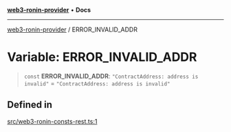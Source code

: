 [**web3-ronin-provider**](../README.md) • **Docs**

***

[web3-ronin-provider](../globals.md) / ERROR\_INVALID\_ADDR

# Variable: ERROR\_INVALID\_ADDR

> `const` **ERROR\_INVALID\_ADDR**: `"ContractAddress: address is invalid"` = `"ContractAddress: address is invalid"`

## Defined in

[src/web3-ronin-consts-rest.ts:1](https://github.com/chuacw/web3-ronin-provider/blob/4a5337409914c1435eb29cf10385b5e91a5e50ae/src/web3-ronin-consts-rest.ts#L1)
